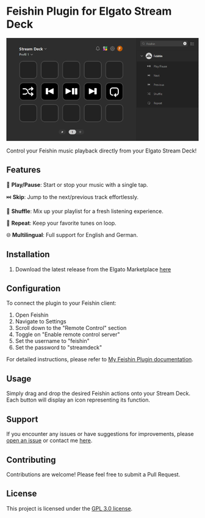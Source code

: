 # Feishin Plugin for Elgato Stream Deck

![Feishin Plugin Logo](https://github.com/Felodeck/Feishin-Plugin/blob/main/previews/Preview.png)

Control your Feishin music playback directly from your Elgato Stream Deck!

## Features

🎵 **Play/Pause**: Start or stop your music with a single tap.

⏭️ **Skip**: Jump to the next/previous track effortlessly.

🔀 **Shuffle**: Mix up your playlist for a fresh listening experience.

🔁 **Repeat**: Keep your favorite tunes on loop.

🌐 **Multilingual**: Full support for English and German.

## Installation

1. Download the latest release from the Elgato Marketplace [here](https://marketplace.elgato.com/product/feishin-d55fd48d-f102-4d21-83ce-bc1ea12beeba)

## Configuration

To connect the plugin to your Feishin client:

1. Open Feishin
2. Navigate to Settings
3. Scroll down to the "Remote Control" section
4. Toggle on "Enable remote control server"
5. Set the username to "feishin"
6. Set the password to "streamdeck"

For detailed instructions, please refer to [My Feishin Plugin documentation](https://docs.felo.gg/docs/Feishin-Plugin/connect-feishin).

## Usage

Simply drag and drop the desired Feishin actions onto your Stream Deck. Each button will display an icon representing its function.

## Support

If you encounter any issues or have suggestions for improvements, please [open an issue](https://github.com/Felodeck/Feishin-Plugin/issues) or contact me [here](mailto:support@felo.gg).

## Contributing

Contributions are welcome! Please feel free to submit a Pull Request.

## License

This project is licensed under the [GPL 3.0 license](LICENSE).
